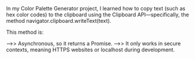 In my Color Palette Generator project, I learned how to copy text (such as hex color codes) to the clipboard using the Clipboard API—specifically, the method navigator.clipboard.writeText(text).

This method is:

-->> Asynchronous, so it returns a Promise.
-->> It only works in secure contexts, meaning HTTPS websites or localhost during development.